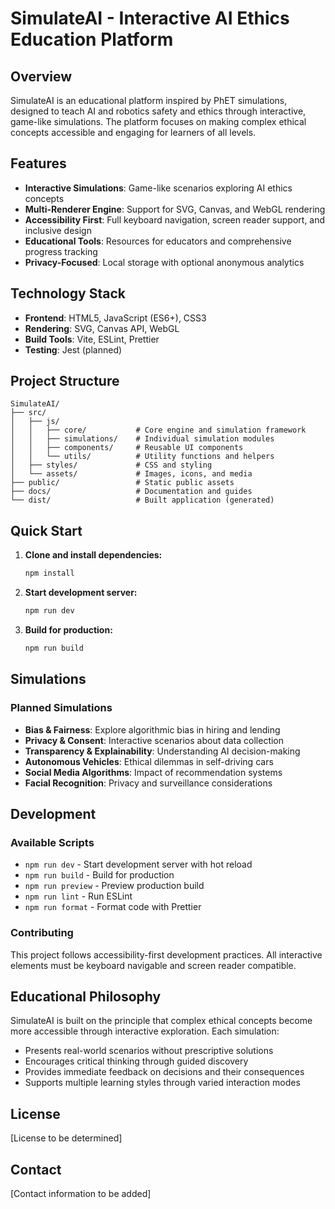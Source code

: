 # SimulateAI - Interactive AI Ethics Education Platform

## Overview

SimulateAI is an educational platform inspired by PhET simulations, designed to teach AI and robotics safety and ethics through interactive, game-like simulations. The platform focuses on making complex ethical concepts accessible and engaging for learners of all levels.

## Features

- **Interactive Simulations**: Game-like scenarios exploring AI ethics concepts
- **Multi-Renderer Engine**: Support for SVG, Canvas, and WebGL rendering
- **Accessibility First**: Full keyboard navigation, screen reader support, and inclusive design
- **Educational Tools**: Resources for educators and comprehensive progress tracking
- **Privacy-Focused**: Local storage with optional anonymous analytics

## Technology Stack

- **Frontend**: HTML5, JavaScript (ES6+), CSS3
- **Rendering**: SVG, Canvas API, WebGL
- **Build Tools**: Vite, ESLint, Prettier
- **Testing**: Jest (planned)

## Project Structure

```
SimulateAI/
├── src/
│   ├── js/
│   │   ├── core/           # Core engine and simulation framework
│   │   ├── simulations/    # Individual simulation modules
│   │   ├── components/     # Reusable UI components
│   │   └── utils/          # Utility functions and helpers
│   ├── styles/             # CSS and styling
│   └── assets/             # Images, icons, and media
├── public/                 # Static public assets
├── docs/                   # Documentation and guides
└── dist/                   # Built application (generated)
```

## Quick Start

1. **Clone and install dependencies:**
   ```bash
   npm install
   ```

2. **Start development server:**
   ```bash
   npm run dev
   ```

3. **Build for production:**
   ```bash
   npm run build
   ```

## Simulations

### Planned Simulations
- **Bias & Fairness**: Explore algorithmic bias in hiring and lending
- **Privacy & Consent**: Interactive scenarios about data collection
- **Transparency & Explainability**: Understanding AI decision-making
- **Autonomous Vehicles**: Ethical dilemmas in self-driving cars
- **Social Media Algorithms**: Impact of recommendation systems
- **Facial Recognition**: Privacy and surveillance considerations

## Development

### Available Scripts
- `npm run dev` - Start development server with hot reload
- `npm run build` - Build for production
- `npm run preview` - Preview production build
- `npm run lint` - Run ESLint
- `npm run format` - Format code with Prettier

### Contributing
This project follows accessibility-first development practices. All interactive elements must be keyboard navigable and screen reader compatible.

## Educational Philosophy

SimulateAI is built on the principle that complex ethical concepts become more accessible through interactive exploration. Each simulation:

- Presents real-world scenarios without prescriptive solutions
- Encourages critical thinking through guided discovery
- Provides immediate feedback on decisions and their consequences
- Supports multiple learning styles through varied interaction modes

## License

[License to be determined]

## Contact

[Contact information to be added]
